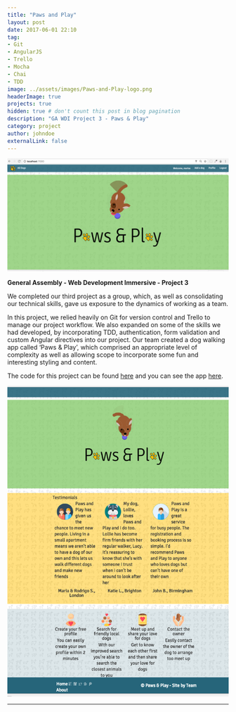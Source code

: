 ```yaml
---
title: "Paws and Play"
layout: post
date: 2017-06-01 22:10
tag:
- Git
- AngularJS
- Trello
- Mocha
- Chai
- TDD
image: ../assets/images/Paws-and-Play-logo.png
headerImage: true
projects: true
hidden: true # don't count this post in blog pagination
description: "GA WDI Project 3 - Paws & Play"
category: project
author: johndoe
externalLink: false
---
```



![Screenshot](../assets/images/Paws-and-Play-nav.png)

<strong>General Assembly - Web Development Immersive - Project 3</strong>

We completed our third project as a group, which, as well as consolidating our technical skills, gave us exposure to the dynamics of working as a team.

In this project, we relied heavily on Git for version control and Trello to manage our project workflow. We also expanded on some of the skills we had developed, by incorporating TDD, authentication, form validation and custom Angular directives into our project. Our team created a dog walking app called ‘Paws & Play’, which comprised an appropriate level of complexity as well as allowing scope to incorporate some fun and interesting styling and content.

The code for this project can be found <a href="https://github.com/MarMinsk/paws-and-play">here</a> and you can see the app <a href="https://github.com/MarMinsk/paws-and-play">here</a>.

![Screenshot](../assets/images/Paws-and-Play-steps.png)

---
